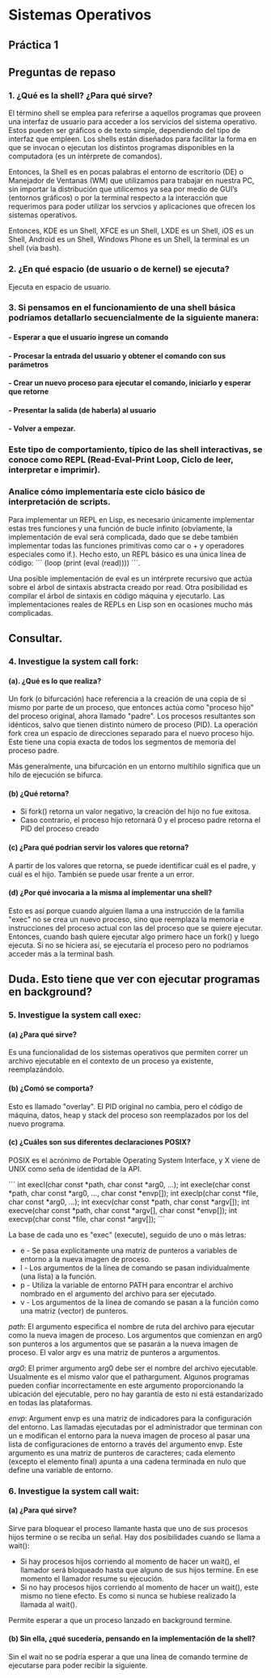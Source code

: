 # Sistemas Operativos
## Práctica 1

## Preguntas de repaso

### 1. ¿Qué es la shell? ¿Para qué sirve?

El término shell se emplea para referirse a aquellos programas que proveen una interfaz de usuario para acceder a los servicios del sistema operativo. Estos pueden ser gráficos o de texto simple, dependiendo del tipo de interfaz que empleen. Los shells están diseñados para facilitar la forma en que se invocan o ejecutan los distintos programas disponibles en la computadora (es un intérprete de comandos).

Entonces, la Shell es en pocas palabras el entorno de escritorio (DE) o Manejador de Ventanas (WM) que utilizamos para trabajar en nuestra PC, sin importar la distribución que utilicemos ya sea por medio de GUI’s (entornos gráficos) o por la terminal respecto a la interacción que requerimos para poder utilizar los servcios y aplicaciones que ofrecen los sistemas operativos.

Entonces, KDE es un Shell, XFCE es un Shell, LXDE es un Shell, iOS es un Shell, Android es un Shell, Windows Phone es un Shell, la terminal es un shell (via bash).

### 2. ¿En qué espacio (de usuario o de kernel) se ejecuta?

Ejecuta en espacio de usuario.

### 3. Si pensamos en el funcionamiento de una shell básica podríamos detallarlo secuencialmente de la siguiente manera:
#### - Esperar a que el usuario ingrese un comando
#### - Procesar la entrada del usuario y obtener el comando con sus parámetros
#### - Crear un nuevo proceso para ejecutar el comando, iniciarlo y esperar que retorne
#### - Presentar la salida (de haberla) al usuario
#### - Volver a empezar.

### Este tipo de comportamiento, típico de las shell interactivas, se conoce como REPL (Read-Eval-Print Loop, Ciclo de leer, interpretar e imprimir).

### Analice cómo implementaría este ciclo básico de interpretación de scripts.

Para implementar un REPL en Lisp, es necesario únicamente implementar estas tres funciones y una función de bucle infinito (obviamente, la implementación de eval será complicada, dado que se debe también implementar todas las funciones primitivas como car o + y operadores especiales como if.). Hecho esto, un REPL básico es una única línea de código: ´´´ (loop (print (eval (read)))) ´´´.

Una posible implementación de eval es un intérprete recursivo que actúa sobre el árbol de sintaxis abstracta creado por read. Otra posibilidad es compilar el árbol de sintaxis en código máquina y ejecutarlo.
Las implementaciones reales de REPLs en Lisp son en ocasiones mucho más complicadas.

## Consultar.

### 4. Investigue la system call fork:
#### (a). ¿Qué es lo que realiza?

Un fork (o bifurcación) hace referencia a la creación de una copia de sí mismo por parte de un proceso, que entonces actúa como "proceso hijo" del proceso original, ahora llamado "padre". Los procesos resultantes son idénticos, salvo que tienen distinto número de proceso (PID). La operación fork crea un espacio de direcciones separado para el nuevo proceso hijo. Este tiene una copia exacta de todos los segmentos de memoria del proceso padre.

Más generalmente, una bifurcación en un entorno multihilo significa que un hilo de ejecución se bifurca.

#### (b) ¿Qué retorna?

- Si fork() retorna un valor negativo, la creación del hijo no fue exitosa.
- Caso contrario, el proceso hijo retornará 0 y el proceso padre retorna el PID del proceso creado

#### (c) ¿Para qué podrian servir los valores que retorna?

A partir de los valores que retorna, se puede identificar cuál es el padre, y cuál es el hijo. También se puede usar frente a un error.

#### (d) ¿Por qué invocaria a la misma al implementar una shell?

Esto es así porque cuando alguien llama a una instrucción de la familia "exec" no se crea un nuevo proceso, sino que reemplaza la memoria e instrucciones del proceso actual con las del proceso que se quiere ejecutar. Entonces, cuando bash quiere ejecutar algo primero hace un fork() y luego ejecuta. Si no se hiciera así, se ejecutaría el proceso pero no podríamos acceder más a la terminal bash.

## Duda. Esto tiene que ver con ejecutar programas en background?

### 5. Investigue la system call exec:

#### (a) ¿Para qué sirve?

Es una funcionalidad de los sistemas operativos que permiten correr un archivo ejecutable en el contexto de un proceso ya existente, reemplazándolo.

#### (b) ¿Comó se comporta?

Esto es llamado "overlay". El PID original no cambia, pero el código de máquina, datos, heap y stack del proceso son reemplazados por los del nuevo programa.

#### (c) ¿Cuáles son sus diferentes declaraciones POSIX?

POSIX es el acrónimo de Portable Operating System Interface, y X viene de UNIX como seña de identidad de la API.

´´´
int execl(char const *path, char const *arg0, ...);
int execle(char const *path, char const *arg0, ..., char const *envp[]);
int execlp(char const *file, char const *arg0, ...);
int execv(char const *path, char const *argv[]);
int execve(char const *path, char const *argv[], char const *envp[]);
int execvp(char const *file, char const *argv[]);
´´´

La base de cada uno es "exec" (execute), seguido de uno o más letras:
- e - Se pasa explícitamente una matriz de punteros a variables de entorno a la nueva imagen de proceso.
- l - Los argumentos de la línea de comando se pasan individualmente (una lista) a la función.
- p - Utiliza la variable de entorno PATH para encontrar el archivo nombrado en el argumento del archivo para ser ejecutado.
- v - Los argumentos de la línea de comando se pasan a la función como una matriz (vector) de punteros.

*path*: El argumento especifica el nombre de ruta del archivo para ejecutar como la nueva imagen de proceso. Los argumentos que comienzan en arg0 son punteros a los argumentos que se pasarán a la nueva imagen de proceso. El valor argv es una matriz de punteros a argumentos.

*arg0*: El primer argumento arg0 debe ser el nombre del archivo ejecutable. Usualmente es el mismo valor que el pathargument. Algunos programas pueden confiar incorrectamente en este argumento proporcionando la ubicación del ejecutable, pero no hay garantía de esto ni está estandarizado en todas las plataformas.

*envp*: Argument envp es una matriz de indicadores para la configuración del entorno. Las llamadas ejecutadas por el administrador que terminan con un e modifican el entorno para la nueva imagen de proceso al pasar una lista de configuraciones de entorno a través del argumento envp. Este argumento es una matriz de punteros de caracteres; cada elemento (excepto el elemento final) apunta a una cadena terminada en nulo que define una variable de entorno.

### 6. Investigue la system call wait:

#### (a) ¿Para qué sirve?

Sirve para bloquear el proceso llamante hasta que uno de sus procesos hijos termine o se reciba un señal. Hay dos posibilidades cuando se llama a wait():

- Si hay procesos hijos corriendo al momento de hacer un wait(), el llamador será bloqueado hasta que alguno de sus hijos termine. En ese momento el llamador resume su ejecución.
- Si no hay procesos hijos corriendo al momento de hacer un wait(), este mismo no tiene efecto. Es como si nunca se hubiese realizado la llamada al wait().

Permite esperar a que un proceso lanzado en background termine.

#### (b) Sin ella, ¿qué sucedería, pensando en la implementación de la shell?

Sin el wait no se podría esperar a que una línea de comando termine de ejecutarse para poder recibir la siguiente.